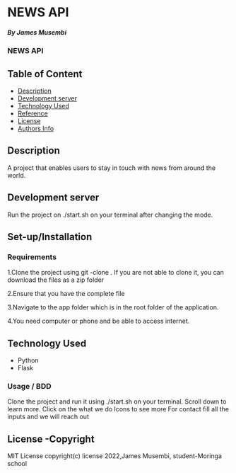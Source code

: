 # NEWS API

##### By James Musembi
### NEWS API
## Table of Content

+ [Description](#description)
+ [Development server](#start.sh)
+ [Technology Used](#technology-used)
+ [Reference](#reference)
+ [License](#license-Copyright)
+ [Authors Info](#author-Info/contacts)

## Description
A project that enables users to stay in touch with news from around the world.

## Development server

Run the project on ./start.sh on your terminal after changing the mode.
## Set-up/Installation 

### Requirements

1.Clone the project using git -clone . If you are not able to clone it, you can download the files as a zip folder

2.Ensure that you have the complete file

3.Navigate to the app folder which is in the root folder of the application.


4.You need computer or phone and be able to access internet.

## Technology Used
* Python 
* Flask
### Usage / BDD
Clone the project and run it using ./start.sh on your terminal.
Scroll down to learn more.
Click on the what we do Icons to see more
For contact fill all the inputs and we will reach out


## License -Copyright 

MIT License
copyright(c) license 2022,James Musembi, student-Moringa school


